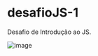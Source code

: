 # desafioJS-1
Desafio de Introdução ao JS.

![image](https://user-images.githubusercontent.com/86863919/177402080-c016e1ce-998b-4003-b579-e2e6c8a4ff7c.png)
